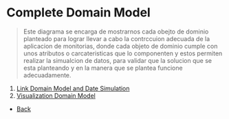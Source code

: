 # Complete Domain Model

> Este diagrama se encarga de mostrarnos cada obejto de dominio planteado para lograr llevar a cabo la contrccuion adecuada de la aplicacion de monitorias, donde cada objeto de dominio cumple con unos atributos o carcateristicas que lo componenten y estos permiten realizar la simualcion de datos, para validar que la solucion que se esta planteando y en la manera que se plantea funcione adecuadamente. 
1. [Link Domain Model and Date Simulation](https://drive.google.com/drive/folders/1AtQ4wvc0ye9rNJkRkemi3vZBcV-pzpuj?usp=sharing)
2. [Visualization Domain Model](modeloDominio.png)
*  [Back](return%20_to%20_table%20_of_contents.md)









